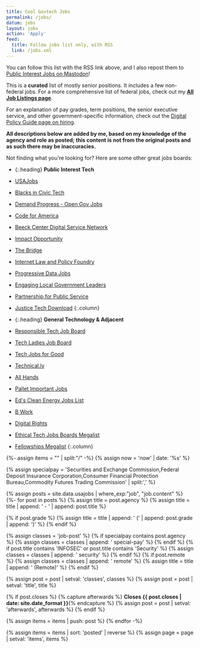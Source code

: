 ```yaml
---
title: Cool Govtech Jobs
permalink: /jobs/
datum: jobs
layout: jobs
action: 'Apply'
feed:
  title: Follow jobs list only, with RSS
  link: /jobs.xml
---
```

You can follow this list with the RSS link above, and I also repost them to <a href="https://mastodon.publicinterest.town/@jobs">Public Interest Jobs on Mastodon</a>!

This is a **curated** list of mostly senior positions. It includes a few non-federal jobs. For a more comprehensive list of federal jobs, check out my **[All Job Listings page](/jobs/usajobs/)**.

For an explanation of pay grades, term positions, the senior executive service, and other government-specific information, check out the [Digital Policy Guide page on hiring](https://digitalpolicy.us/policies/hiring/).

**All descriptions below are added by me, based on my knowledge of the agency and role as posted; this content is not from the original posts and as such there may be inaccuracies.**

Not finding what you're looking for? Here are some other great jobs boards:

* {:.heading} **Public Interest Tech**
* [USAJobs](https://www.usajobs.gov/)
* [Blacks in Civic Tech](https://jobs.blacksincivictech.org/)
* [Demand Progress - Open Gov Jobs](https://twitter.com/opengovjobs)
* [Code for America](https://civictechjobs.codeforamerica.org/)
* [Beeck Center Digital Service Network](https://airtable.com/shr94eNIRwETYYH4V/tbllb0ep4vRowx2Uj/viwJGUwYMfzsf5qGr)
* [Impact Opportunity](https://impactopportunity.org/jobs/)
* [The Bridge](https://jobs.thebridgework.com/)
* [Internet Law and Policy Foundry](https://www.ilpfoundry.us/jobs/)
* [Progressive Data Jobs](https://www.progressivedatajobs.org/job-postings/)
* [Engaging Local Government Leaders](https://elgljobs.com/)
* [Partnership for Public Service](https://gogovernment.org/fellowship/ipa-talent-exchange-program/#candidate)
* [Justice Tech Download](https://www.justicetech.download/)
{:.column}


* {:.heading} **General Technology & Adjacent**
* [Responsible Tech Job Board](https://alltechishuman.org/responsible-tech-job-board)
* [Tech Ladies Job Board](https://members.hiretechladies.com/jobs)
* [Tech Jobs for Good](https://techjobsforgood.com/)
* [Technical.ly](https://technical.ly/jobs/)
* [All Hands](https://jobs.all-hands.us/jobs)
* [Pallet Important Jobs](https://important-jobs.pallet.com/jobs)
* [Ed's Clean Energy Jobs List](https://edsjobslist.com/)
* [B Work](https://www.bwork.com/candidate/job_search/quick/results?sort_field=post_date&sort_dir=desc)
* [Digital Rights](https://www.digitalrights.community/job-board)
* [Ethical Tech Jobs Boards Megalist](https://docs.google.com/spreadsheets/d/1dFVoF6f9VU5pjaGhyyvQaBN0n6ae-iLCtlvsO1N2jhA/edit#gid=0)
* [Fellowships Megalist](https://docs.google.com/spreadsheets/d/1VpYIEC7MhA_6VVORk5S9CDuccx_tEvFVefeDTilenXQ/edit#gid=0)
{:.column}

{%- assign items = "" | split:"/" -%}
{% assign now = 'now' | date: '%s' %}

{% assign specialpay = 'Securities and Exchange Commission,Federal Deposit Insurance Corporation,Consumer Financial Protection Bureau,Commodity Futures Trading Commission' | split:',' %}

{% assign posts = site.data.usajobs | where_exp:"job", "job.content" %}
{%- for post in posts %}
  {% assign title = post.agency %}
  {% assign title = title | append: ' - ' | append: post.title %}

  {% if post.grade %}
    {% assign title = title | append: ' (' | append: post.grade | append: ')' %}
  {% endif %}


  {% assign classes = 'job-post' %}
  {% if specialpay contains post.agency %}
    {% assign classes = classes | append: ' special-pay' %}
  {% endif %}
  {% if post.title contains 'INFOSEC' or post.title contains 'Security' %}
    {% assign classes = classes | append: ' security' %}
  {% endif %}
  {% if post.remote %}
    {% assign classes = classes | append: ' remote' %}
    {% assign title = title | append: ' (Remote)' %}
  {% endif %}

  {% assign post = post | setval: 'classes', classes %}
  {% assign post = post | setval: 'title', title %}

  {% if post.closes %}
    {% capture afterwards %} **Closes {{ post.closes | date: site.date_format }}**{% endcapture %}
    {% assign post = post | setval: 'afterwards', afterwards %}
  {% endif %}

  {% assign items = items | push: post %}
{% endfor -%}

{% assign items = items | sort: 'posted' | reverse %}
{% assign page = page | setval: 'items', items %}
